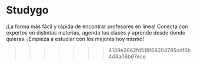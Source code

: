# Studygo
¡La forma más fácil y rápida de encontrar profesores en línea!
Conecta con expertos en distintas materias, agenda tus clases y aprende desde donde quieras.
¡Empieza a estudiar con los mejores hoy mismo!
>>>>>>> 4149e2662fd518f88204785cdf6b4d4a06b67ece
